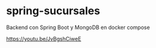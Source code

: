 # spring-sucursales
Backend con Spring Boot y MongoDB en docker compose

https://youtu.be/JvBgshCiweE
